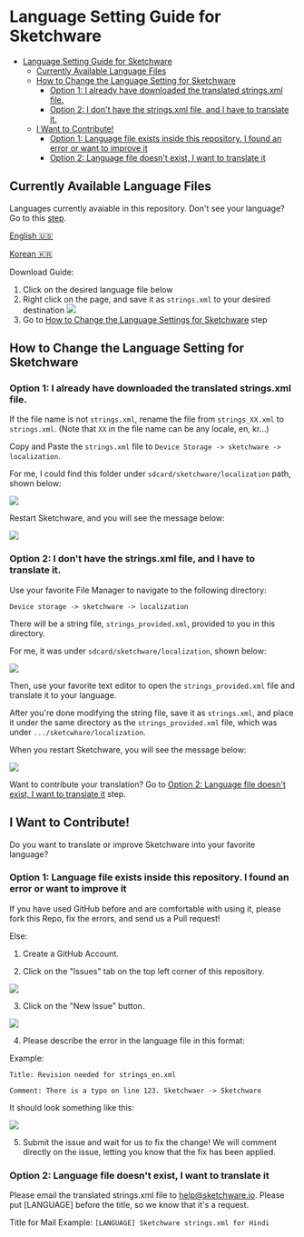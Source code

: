 # Language Setting Guide for Sketchware

- [Language Setting Guide for Sketchware](#language-setting-guide-for-sketchware)
    - [Currently Available Language Files](#currently-available-language-files)
    - [How to Change the Language Setting for Sketchware](#how-to-change-the-language-setting-for-sketchware)
        - [Option 1: I already have downloaded the translated strings.xml file.](#option-1-i-already-have-downloaded-the-translated-stringsxml-file)
        - [Option 2: I don't have the strings.xml file, and I have to translate it.](#option-2-i-dont-have-the-stringsxml-file-and-i-have-to-translate-it)
    - [I Want to Contribute!](#i-want-to-contribute)
        - [Option 1: Language file exists inside this repository. I found an error or  want to improve it](#option-1-language-file-exists-inside-this-repository-i-found-an-error-or-want-to-improve-it)
        - [Option 2: Language file doesn't exist, I want to translate it](#option-2-language-file-doesnt-exist-i-want-to-translate-it)

## Currently Available Language Files

Languages currently avaiable in this repository. Don't see your language? Go to this 
[step](#option-2-i-dont-have-the-stringsxml-file-and-i-have-to-translate-it).

[English 🇺🇸](https://raw.githubusercontent.com/sketchware/strings.xml/master/strings_en.xml)

[Korean 🇰🇷](https://raw.githubusercontent.com/sketchware/strings.xml/master/strings_kr.xml)


Download Guide:

1. Click on the desired language file below
2. Right click on the page, and save it as `strings.xml` to your desired destination
![](https://github.com/sketchware/strings.xml/blob/master/screenshots/save_as.png)
3. Go to [How to Change the Language Settings for Sketchware](#how-to-change-the-language-setting-for-sketchware) step


## How to Change the Language Setting for Sketchware

### Option 1: I already have downloaded the translated strings.xml file.

If the file name is not `strings.xml`, rename the file from `strings_XX.xml` to `strings.xml`. (Note that `XX` in the file name can be any locale, en, kr...)

Copy and Paste the `strings.xml` file to `Device Storage -> sketchware -> localization`.

For me, I could find this folder under `sdcard/sketchware/localization` path, shown below:

![](https://github.com/sketchware/strings.xml/blob/master/screenshots/localization.png)

Restart Sketchware, and you will see the message below:

![](https://github.com/sketchware/strings.xml/blob/master/screenshots/patch_complete.png)

### Option 2: I don't have the strings.xml file, and I have to translate it.

Use your favorite File Manager to navigate to the following directory:

`Device storage -> sketchware -> localization`

There will be a string file, `strings_provided.xml`, provided to you in this directory.

For me, it was under `sdcard/sketchware/localization`, shown below:

![](https://github.com/sketchware/strings.xml/blob/master/screenshots/localization.png)

Then, use your favorite text editor to open the `strings_provided.xml` file and translate it to your language.

After you're done modifying the string file, save it as `strings.xml`, and place it under the same directory as the `strings_provided.xml` file, which was under `.../sketcwhare/localization`.

When you restart Sketchware, you will see the message below:

![](https://github.com/sketchware/strings.xml/blob/master/screenshots/patch_complete.png)

Want to contribute your translation? Go to 
        [Option 2: Language file doesn't exist, I want to translate it](#option-2-language-file-doesnt-exist-i-want-to-translate-it) step.

## I Want to Contribute!

Do you want to translate or improve Sketchware into your favorite language?

### Option 1: Language file exists inside this repository. I found an error or  want to improve it

If you have used GitHub before and are comfortable with using it, please fork this Repo, fix the errors, and send us a Pull request!

Else: 

1. Create a GitHub Account.

2. Click on the "Issues" tab on the top left corner of this repository.

![](https://github.com/sketchware/strings.xml/blob/master/screenshots/issues.png)

3. Click on the "New Issue" button.

![](https://github.com/sketchware/strings.xml/blob/master/screenshots/new_issues.png)

4. Please describe the error in the language file in this format:

Example: 

`Title: Revision needed for strings_en.xml`

`Comment: There is a typo on line 123. Sketchwaer -> Sketchware`

It should look something like this:

![](https://github.com/sketchware/strings.xml/blob/master/screenshots/issues_post.png)

5. Submit the issue and wait for us to fix the change! We will comment directly on the issue, letting you know that the fix has been applied.

### Option 2: Language file doesn't exist, I want to translate it

Please email the translated strings.xml file to [help@sketchware.io](mailto:help@sketchware.io). Please put [LANGUAGE] before the title, so we know that it's a request.

Title for Mail Example: `[LANGUAGE] Sketchware strings.xml for Hindi`

